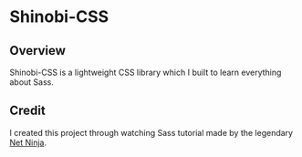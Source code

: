 # Shinobi-CSS

## Overview

Shinobi-CSS is a lightweight CSS library which I built to learn everything about Sass.

## Credit

I created this project through watching Sass tutorial made by the legendary [Net Ninja](https://youtube.com/@NetNinja?si=24BDPQ0wmjk9Zeq5).
